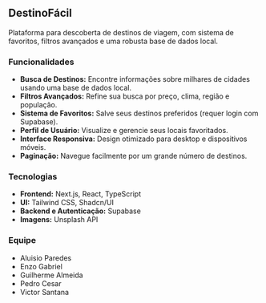 ## DestinoFácil

Plataforma para descoberta de destinos de viagem, com sistema de favoritos, filtros avançados e uma robusta base de dados local.

### Funcionalidades

- **Busca de Destinos:** Encontre informações sobre milhares de cidades usando uma base de dados local.
- **Filtros Avançados:** Refine sua busca por preço, clima, região e população.
- **Sistema de Favoritos:** Salve seus destinos preferidos (requer login com Supabase).
- **Perfil de Usuário:** Visualize e gerencie seus locais favoritados.
- **Interface Responsiva:** Design otimizado para desktop e dispositivos móveis.
- **Paginação:** Navegue facilmente por um grande número de destinos.

### Tecnologias

- **Frontend:** Next.js, React, TypeScript
- **UI:** Tailwind CSS, Shadcn/UI
- **Backend e Autenticação:** Supabase
- **Imagens:** Unsplash API

### Equipe
- Aluisio Paredes
- Enzo Gabriel
- Guilherme Almeida
- Pedro Cesar
- Victor Santana